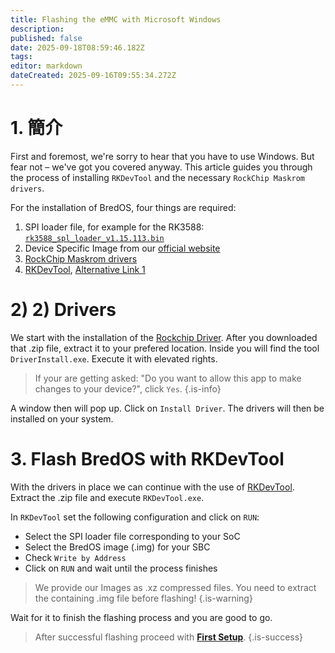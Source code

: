```yaml
---
title: Flashing the eMMC with Microsoft Windows
description:
published: false
date: 2025-09-18T08:59:46.182Z
tags:
editor: markdown
dateCreated: 2025-09-16T09:55:34.272Z
---
```


# 1. 簡介

First and foremost, we're sorry to hear that you have to use Windows.
But fear not – we've got you covered anyway.
This article guides you through the process of installing `RKDevTool` and the necessary `RockChip Maskrom drivers`.

For the installation of BredOS, four things are required:

1. SPI loader file, for example for the RK3588:  [`rk3588_spl_loader_v1.15.113.bin`](https://dl.radxa.com/rock5/sw/images/loader/rk3588_spl_loader_v1.15.113.bin)
2. Device Specific Image from our [official website](https://bredos.org/download.html)
3. [RockChip Maskrom drivers](https://dl.radxa.com/tools/windows/)
4. [RKDevTool](https://docs.radxa.com/en/compute-module/cm5/radxa-os/low-level-dev/rkdevtool),     [Alternative Link 1](https://dl.radxa.com/tools/windows/)

# 2) 2) Drivers

We start with the installation of the [Rockchip Driver](https://dl.radxa.com/tools/windows/DriverAssitant_v5.0.zip). After you downloaded that .zip file, extract it to your prefered location.
Inside you will find the tool `DriverInstall.exe`. Execute it with elevated rights.

> If your are getting asked: "Do you want to allow this app to make changes to your device?", click `Yes`.
> {.is-info}

A window then will pop up. Click on `Install Driver`. The drivers will then be installed on your system.

# 3. Flash BredOS with RKDevTool

With the drivers in place we can continue with the use of [RKDevTool](https://docs.radxa.com/en/compute-module/cm5/radxa-os/low-level-dev/rkdevtool). Extract the .zip file and execute `RKDevTool.exe`.

In `RKDevTool` set the following configuration and click on `RUN`:

- Select the SPI loader file corresponding to your SoC
- Select the BredOS image (.img) for your SBC
- Check `Write by Address`
- Click on `RUN` and wait until the process finishes

> We provide our Images as .xz compressed files. You need to extract the containing .img file before flashing!
> {.is-warning}

Wait for it to finish the flashing process and you are good to go.

> After successful flashing proceed with [**First Setup**](/en/install/first-setup).
> {.is-success}